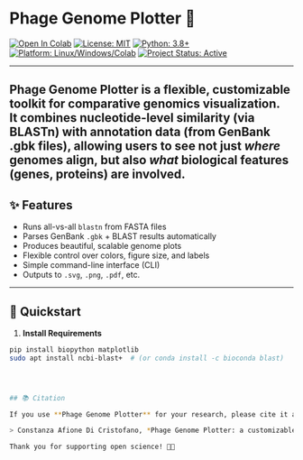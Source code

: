 # Phage Genome Plotter 🧬
[![Open In Colab](https://colab.research.google.com/assets/colab-badge.svg)](https://colab.research.google.com/github/coafione/phage-genome-plotter/blob/main/examples/colab_notebook.ipynb)
[![License: MIT](https://img.shields.io/badge/License-MIT-yellow.svg)](LICENSE)
[![Python: 3.8+](https://img.shields.io/badge/Python-3.8%2B-blue)](#)
[![Platform: Linux/Windows/Colab](https://img.shields.io/badge/Platform-Linux%20%7C%20Windows%20%7C%20Colab-success)](#)
[![Project Status: Active](https://img.shields.io/badge/Status-Active-brightgreen)](#)

---
**Phage Genome Plotter** is a flexible, customizable toolkit for comparative genomics visualization.  
It combines **nucleotide-level similarity** (via BLASTn) with **annotation data** (from GenBank .gbk files), allowing users to see not just *where* genomes align, but also *what* biological features (genes, proteins) are involved.
---

## ✨ Features
- Runs all-vs-all `blastn` from FASTA files
- Parses GenBank `.gbk` + BLAST results automatically
- Produces beautiful, scalable genome plots
- Flexible control over colors, figure size, and labels
- Simple command-line interface (CLI)
- Outputs to `.svg`, `.png`, `.pdf`, etc.

---

## 🚀 Quickstart

1. **Install Requirements**
```bash
pip install biopython matplotlib
sudo apt install ncbi-blast+  # (or conda install -c bioconda blast)




## 📚 Citation

If you use **Phage Genome Plotter** for your research, please cite it as:

> Constanza Afione Di Cristofano, *Phage Genome Plotter: a customizable toolkit for comparative genomics visualization*, GitHub (2025). [https://github.com/coafione/phage-genome-plotter](https://github.com/yourusername/phage-genome-plotter)

Thank you for supporting open science! 🧬✨


